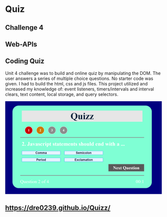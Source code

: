 # Quiz

## Challenge 4

## Web-APIs

## Coding Quiz

Unit 4 challenge was to build and online quiz by manipulating the DOM. The user answers a series of multiple choice questions. No starter code was given. I had to build the html, css and js files. This project utilized and increased my knowledge of: event listeners, timers/intervals and interval clears, text content, local storage, and query selectors.

<img src="./assets/Quizz.png" alt ="pic of app" title="Quizz" />

## https://dre0239.github.io/Quizz/
